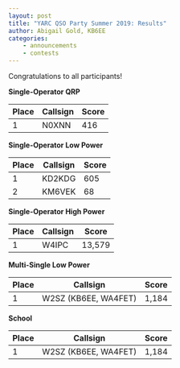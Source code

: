 ```yaml
---
layout: post
title: "YARC QSO Party Summer 2019: Results"
author: Abigail Gold, KB6EE
categories:
    - announcements
    - contests
---
```


Congratulations to all participants!

**Single-Operator QRP**

| Place | Callsign | Score         |
|-------|----------|---------------|
| 1     | N0XNN    | 416           |

**Single-Operator Low Power**

| Place | Callsign | Score         |
|-------|----------|---------------|
| 1     | KD2KDG   | 605           |
| 2     | KM6VEK   | 68            |

**Single-Operator High Power**

| Place | Callsign | Score         |
|-------|----------|---------------|
| 1     | W4IPC    | 13,579        |

**Multi-Single Low Power**

| Place | Callsign             | Score |
|-------|----------------------|-------|
| 1     | W2SZ (KB6EE, WA4FET) | 1,184 |

**School**

| Place | Callsign             | Score |
|-------|----------------------|-------|
| 1     | W2SZ (KB6EE, WA4FET) | 1,184 |
